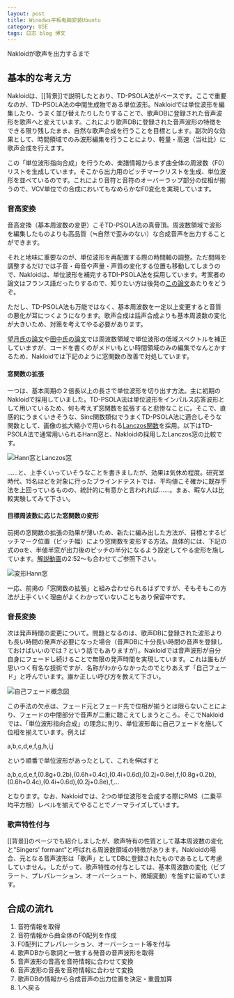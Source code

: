 ```yaml
---
layout: post
title: Winodws平板电脑安装Ubuntu
category: USE
tags: 日志 blog 博文
---
```


Nakloidが歌声を出力するまで

## 基本的な考え方

Nakloidは、[[背景]]で説明したとおり、TD-PSOLA法がベースです。ここで重要なのが、TD-PSOLA法の中間生成物である単位波形。Nakloidでは単位波形を編集したり、うまく並び替えたりしたりすることで、歌声DBに登録された音声波形を歌声へと変えています。これにより歌声DBに登録された音声波形の特徴をできる限り残したまま、自然な歌声合成を行うことを目標とします。副次的な効果として、時間領域でのみ波形編集を行うことにより、軽量・高速（当社比）に歌声合成を行えます。

この「単位波形指向合成」を行うため、楽譜情報からまず曲全体の周波数（F0）リストを生成しています。そこから出力用のピッチマークリストを生成、単位波形を並べているのです。これにより音符と音符のオーバーラップ部分の位相が揃うので、VCV単位での合成においてもなめらかなF0変化を実現しています。

### 音高変換

音高変換（基本周波数の変更）こそTD-PSOLA法の真骨頂。周波数領域で波形を編集したものよりも高品質（≒自然で歪みのない）な合成音声を出力することができます。

それと地味に重要なのが、単位波形を再配置する際の時間軸の調整。ただ間隔を調整するだけでは子音・母音や声量・声質の変化する位置も移動してしまうので、Nakloidは、単位波形を補完するTDI-PSOLA法を採用しています。考案者の論文はフランス語だったりするので、知りたい方は後発の[この論文](http://quod.lib.umich.edu/cgi/p/pod/dod-idx?c=icmc;idno=bbp2372.2000.214)あたりをどうぞ。

ただし、TD-PSOLA法も万能ではなく、基本周波数を一定以上変更すると音質の悪化が耳につくようになります。歌声合成は話声合成よりも基本周波数の変化が大きいため、対策を考えてやる必要があります。

[望月氏の論文](http://hdl.handle.net/2065/5312)や[田中氏の論文](http://ieeexplore.ieee.org/xpl/articleDetails.jsp?arnumber=596095)では周波数領域で単位波形の低域スペクトルを補正していますが、コードを書くのがメドいもとい時間領域のみの編集でなんとかするため、Nakloidでは下記のように窓関数の改善で対処しています。

#### 窓関数の拡張

一つは、基本周期の２倍長以上の長さで単位波形を切り出す方法。主に初期のNakloidで採用していました。TD-PSOLA法は単位波形をインパルス応答波形として用いているため、何も考えず窓関数を拡張すると悲惨なことに。そこで、直感的にうまくいきそうな、Sinc関数類似でうまくTD-PSOLA法に適合しそうな関数として、画像の拡大縮小で用いられる[Lanczos関数](http://en.wikipedia.org/wiki/Lanczos_resampling)を採用。以下はTD-PSOLA法で通常用いられるHann窓と、Nakloidの採用したLanczos窓の比較です。

![Hann窓とLanczos窓](https://github.com/acknak/Nakloid/wiki/images/2-1.png)

……と、上手くいっていそうなことを書きましたが、効果は気休め程度。研究室時代、15名ほどを対象に行ったブラインドテストでは、平均値こそ確かに既存手法を上回っているものの、統計的に有意かと言われれば……。まぁ、暇な人は比較実験してみて下さい。

#### 目標周波数に応じた窓関数の変形

前掲の窓関数の拡張の効果が薄いため、新たに編み出した方法が、目標とするピッチマーク位置（ピッチ幅）により窓関数を変形する方法。具体的には、下記の式のαを、半値半窓が出力後のピッチの半分になるよう設定してやる変形を施しています。[解説動画](http://nico.ms/sm17093726)の2:52～も合わせてご参照下さい。

![変形Hann窓](https://github.com/acknak/Nakloid/wiki/images/2-3.png)

一応、前掲の「窓関数の拡張」と組み合わせられるはずですが、そもそもこの方法が上手くいく理由がよくわかっていないこともあり保留中です。

### 音長変換

次は発声時間の変更について。問題となるのは、歌声DBに登録された波形よりも長い時間の発声が必要になった場合（音声DBに十分長い時間の音声を登録しておけばいいのでは？という話でもありますが）。Nakloidでは音声波形が自分自身にフェードし続けることで無限の発声時間を実現しています。これは誰もが思いつく有名な技術ですが、名称がわからなかったのでとりあえず「自己フェード」と呼んでいます。誰か正しい呼び方を教えて下さい。

![自己フェード概念図](https://github.com/acknak/Nakloid/wiki/images/2-2.png)

この手法の欠点は、フェード元とフェード先で位相が揃うとは限らないことにより、フェードの中間部分で音声が二重に聴こえてしまうところ。そこでNakloidでは、「単位波形指向合成」の理念に則り、単位波形毎に自己フェードを施して位相を揃えています。例えば

a,b,c,d,e,f,g,h,i,j

という順番で単位波形があったとして、これを伸ばすと

a,b,c,d,e,f,(0.8g+0.2b),(0.6h+0.4c),(0.4i+0.6d),(0.2j+0.8e),f,(0.8g+0.2b),(0.6h+0.4c),(0.4i+0.6d),(0.2j+0.8e),f,...

となります。なお、Nakloidでは、2つの単位波形を合成する際にRMS（二乗平均平方根）レベルを揃えてやることでノーマライズしています。

### 歌声特性付与

[[背景]]のページでも紹介しましたが、歌声特有の性質として基本周波数の変化と"Singers' formant"と呼ばれる周波数領域の特徴があります。Nakloidの場合、元となる音声波形は「歌声」としてDBに登録されたものであるとして考慮していません。したがって、歌声特性の付与としては、基本周波数の変化（ビブラート、プレパレーション、オーバーシュート、微細変動）を施すに留めています。

## 合成の流れ

1. 音符情報を取得
2. 音符情報から曲全体のF0配列を作成
3. F0配列にプレパレーション、オーバーシュート等を付与
4. 歌声DBから歌詞と一致する発音の音声波形を取得
5. 音声波形の音高を音符情報に合わせて変換
6. 音声波形の音長を音符情報に合わせて変換
7. 歌声DBの情報から合成音声の出力位置を決定・重畳加算
8. 1.へ戻る
